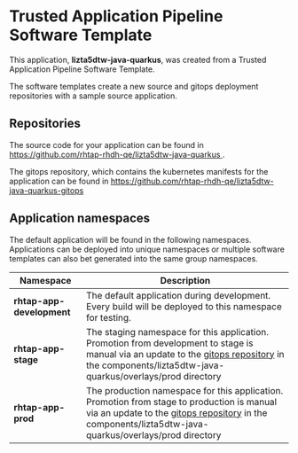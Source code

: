 # Trusted Application Pipeline Software Template

This application, **lizta5dtw-java-quarkus**, was created from a Trusted Application Pipeline Software Template.

The software templates create a new source and gitops deployment repositories with a sample source application. 

## Repositories

The source code for your application can be found in [https://github.com/rhtap-rhdh-qe/lizta5dtw-java-quarkus ](https://github.com/rhtap-rhdh-qe/lizta5dtw-java-quarkus ).
 
The gitops repository, which contains the kubernetes manifests for the application can be found in 
[https://github.com/rhtap-rhdh-qe/lizta5dtw-java-quarkus-gitops ](https://github.com/rhtap-rhdh-qe/lizta5dtw-java-quarkus-gitops ) 

## Application namespaces 

The default application will be found in the following namespaces. Applications can be deployed into unique namespaces or multiple software templates can also bet generated into the same group namespaces.  

|  Namespace   |  Description   |  
| -------- | -------- |   
| **rhtap-app-development** | The default application during development. Every build will be deployed to this namespace for testing. | 
| **rhtap-app-stage** | The staging namespace for this application. Promotion from development to stage is manual via an update to the [gitops repository](https://github.com/rhtap-rhdh-qe/lizta5dtw-java-quarkus-gitops ) in the components/lizta5dtw-java-quarkus/overlays/prod directory |  
| **rhtap-app-prod** | The production namespace for this application. Promotion from stage to production is manual via an update to the [gitops repository](https://github.com/rhtap-rhdh-qe/lizta5dtw-java-quarkus-gitops ) in the components/lizta5dtw-java-quarkus/overlays/prod directory | 